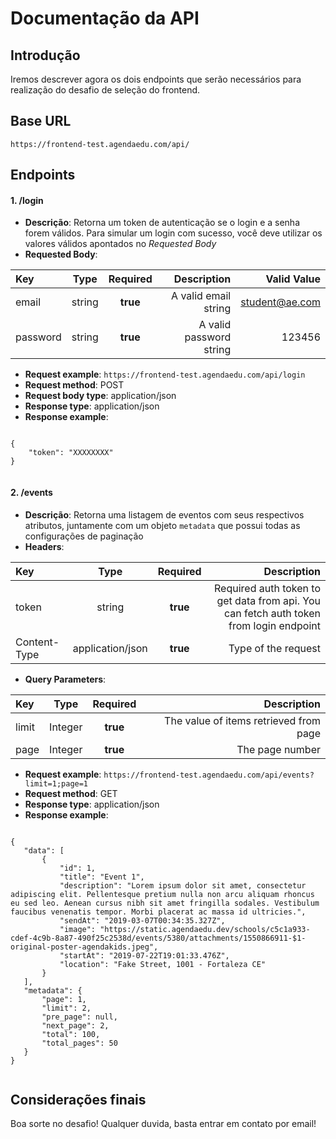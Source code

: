# Documentação da API 

## Introdução

Iremos descrever agora os dois endpoints que serão necessários para realização
do desafio de seleção do frontend.

## Base URL
`https://frontend-test.agendaedu.com/api/`

## Endpoints

#### 1. /login
- **Descrição**: Retorna um token de autenticação se o login e a senha forem válidos. Para simular um
login com sucesso, você deve utilizar os valores válidos apontados no *Requested Body*
- **Requested Body**:

| Key        | Type           | Required  | Description | Valid Value |
| :--- |:-------------:| :-----:| ---------------:| -------:|
| email| string | **true** | A valid email string | student@ae.com |
| password | string| **true** | A valid password string| 123456 |


- **Request example**: `https://frontend-test.agendaedu.com/api/login`
- **Request method**: POST
- **Request body type**: application/json
- **Response type**: application/json
- **Response example**: 
```

{
    "token": "XXXXXXXX"
}
   
```

#### 2. /events
- **Descrição**: Retorna uma listagem de eventos com seus respectivos atributos, juntamente com um objeto `metadata` que
possui todas as configurações de paginação
- **Headers**:

| Key        | Type           | Required  | Description |
| :--- |:-------------:| :-----:| ---------------:|
| token| string | **true** | Required auth token to get data from api. You can fetch auth token from login endpoint|
| Content-Type | application/json| **true** | Type of the request|

- **Query Parameters**:

| Key        | Type           | Required  | Description |
| :--- |:-------------:| :-----:| ---------------:|
| limit | Integer | **true** | The value of items retrieved from page |
| page | Integer | **true** | The page number |

- **Request example**: `https://frontend-test.agendaedu.com/api/events?limit=1;page=1`
- **Request method**: GET
- **Response type**: application/json
- **Response example**: 
```

{
   "data": [
       {
           "id": 1,
           "title": "Event 1",
           "description": "Lorem ipsum dolor sit amet, consectetur adipiscing elit. Pellentesque pretium nulla non arcu aliquam rhoncus eu sed leo. Aenean cursus nibh sit amet fringilla sodales. Vestibulum faucibus venenatis tempor. Morbi placerat ac massa id ultricies.",
           "sendAt": "2019-03-07T00:34:35.327Z",
           "image": "https://static.agendaedu.dev/schools/c5c1a933-cdef-4c9b-8a87-490f25c2538d/events/5380/attachments/1550866911-$1-original-poster-agendakids.jpeg",
           "startAt": "2019-07-22T19:01:33.476Z",
           "location": "Fake Street, 1001 - Fortaleza CE"
       }
   ],
   "metadata": {
       "page": 1,
       "limit": 2,
       "pre_page": null,
       "next_page": 2,
       "total": 100,
       "total_pages": 50
   }
}
   
   ```
   
## Considerações finais

Boa sorte no desafio! Qualquer duvida, basta entrar em contato por email!
